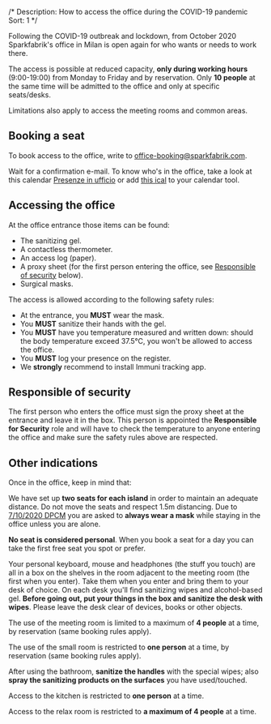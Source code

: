 /*
Description: How to access the office during the COVID-19 pandemic
Sort: 1
*/

Following the COVID-19 outbreak and lockdown, from October 2020 Sparkfabrik's office in Milan is open again for who wants or needs to work there.

The access is possible at reduced capacity, **only during working hours** (9:00-19:00) from Monday to Friday and by reservation.
Only **10 people** at the same time will be admitted to the office and only at specific seats/desks.

Limitations also apply to access the meeting rooms and common areas.

## Booking a seat



To book access to the office, write to office-booking@sparkfabrik.com.

Wait for a confirmation e-mail. To know who's in the office, take a look at this calendar [Presenze in ufficio](https://calendar.google.com/calendar/u/1/embed?src=agavee.com_1eaeflfo4q9siffm4bj6umkpuk@group.calendar.google.com&ctz=Europe/Rome) or add [this ical](https://calendar.google.com/calendar/ical/agavee.com_1eaeflfo4q9siffm4bj6umkpuk%40group.calendar.google.com/private-999297412c557aade34f6654b5e2b923/basic.ics) to your calendar tool.

## Accessing the office

At the office entrance those items can be found:

* The sanitizing gel.
* A contactless thermometer.
* An access log (paper).
* A proxy sheet (for the first person entering the office, see [Responsible of security](#responsible-of-security) below).
* Surgical masks.

The access is allowed according to the following safety rules:

* At the entrance, you **MUST** wear the mask.
* You **MUST** sanitize their hands with the gel.
* You **MUST** have you temperature measured and written down: should the body temperature exceed 37.5°C, you won't be allowed to access the office.
* You **MUST** log your presence on the register.
* We **strongly** recommend to install Immuni tracking app.

## Responsible of security

The first person who enters the office must sign the proxy sheet at the entrance and leave it in the box.
This person is appointed the **Responsible for Security** role and will have to check the temperature to anyone entering the office and make sure the safety rules above are respected.

## Other indications

Once in the office, keep in mind that:

We have set up **two seats for each island** in order to maintain an adequate distance. Do not move the seats and respect 1.5m distancing. Due to [7/10/2020 DPCM](https://www.gazzettaufficiale.it/atto/serie_generale/caricaDettaglioAtto/originario?atto.dataPubblicazioneGazzetta=2020-10-07&atto.codiceRedazionale=20G00144&elenco30giorni=false) you are asked to **always wear a mask** while staying in the office unless you are alone.

**No seat is considered personal**. When you book a seat for a day you can take the first free seat you spot or prefer.

Your personal keyboard, mouse and headphones (the stuff you touch) are all in a box on the shelves in the room adjacent to the meeting room (the first when you enter). Take them when you enter and bring them to your desk of choice.
On each desk you'll find sanitizing wipes and alcohol-based gel. **Before going out, put your things in the box and sanitize the desk with wipes**. Please leave the desk clear of devices, books or other objects.

The use of the meeting room is limited to a maximum of **4 people** at a time, by reservation (same booking rules apply).

The use of the small room is restricted to **one person** at a time, by reservation (same booking rules apply).

After using the bathroom, **sanitize the handles** with the special wipes; also **spray the sanitizing products on the surfaces** you have used/touched.

Access to the kitchen is restricted to **one person** at a time.

Access to the relax room is restricted to **a maximum of 4 people** at a time.
